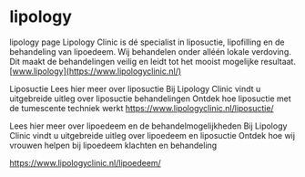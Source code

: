 # lipology
lipology page
Lipology Clinic is dé specialist in liposuctie, lipofilling en de behandeling van lipoedeem. Wij behandelen onder alléén lokale verdoving. Dit maakt de behandelingen veilig en leidt tot het mooist mogelijke resultaat.
[www.lipology](https://www.lipologyclinic.nl/)

Liposuctie
Lees hier meer over liposuctie
Bij Lipology Clinic vindt u uitgebreide uitleg over liposuctie behandelingen
Ontdek hoe liposuctie met de tumescente techniek werkt
https://www.lipologyclinic.nl/liposuctie/



Lees hier meer over lipoedeem en de behandelmogelijkheden
Bij Lipology Clinic vindt u uitgebreide uitleg over lipoedeem en liposuctie
Ontdek hoe wij vrouwen helpen bij lipoedeem klachten en behandeling

https://www.lipologyclinic.nl/lipoedeem/




